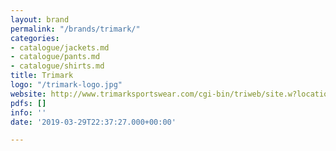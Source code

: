 ```yaml
---
layout: brand
permalink: "/brands/trimark/"
categories:
- catalogue/jackets.md
- catalogue/pants.md
- catalogue/shirts.md
title: Trimark
logo: "/trimark-logo.jpg"
website: http://www.trimarksportswear.com/cgi-bin/triweb/site.w?location=site-home.w&action=catalog&sponsor=000100&popup=true
pdfs: []
info: ''
date: '2019-03-29T22:37:27.000+00:00'

---
```

